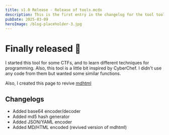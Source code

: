 ```yaml
---
title: v1.0 Release - Release of tools.mcds
description: This is the first entry in the changelog for the tool tools.mcds.moe, and the release of version v1.o
pubDate: 2025-03-09
heroImage: /blog-placeholder-3.jpg
---
```


# Finally released 🎉

I started this tool for some CTFs, and to learn different techniques for programming. Also, this tool is a little bit inspired by CyberChef. I didn't use any code from them but wanted some similar functions.

Also, I created this page to revive [mdhtml](https://github.com/Minecodes/mdhtml)

## Changelogs

<ul>
    <li>Added base64 encoder/decoder</li>
    <li>Added md5 hash generator</li>
    <li>Added JSON/YAML encoder</li>
    <li>Added MD/HTML encoded (revived version of mdhtml)</li>
</ul>